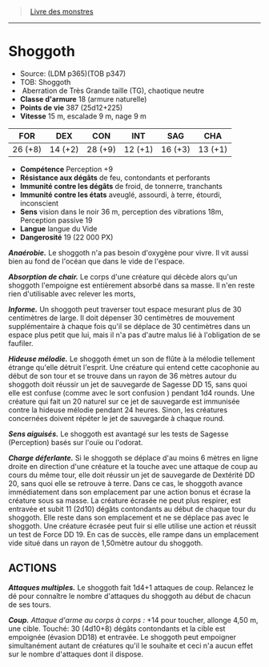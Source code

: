 ﻿> [Livre des monstres](tome_of_beasts_old.md)

---

# Shoggoth

- Source: (LDM p365)(TOB p347)
- TOB: Shoggoth
-  Aberration de Très Grande taille (TG), chaotique neutre
- **Classe d'armure** 18 (armure naturelle)
- **Points de vie** 387 (25d12+225)
- **Vitesse** 15 m, escalade 9 m, nage 9 m

|FOR|DEX|CON|INT|SAG|CHA|
|---|---|---|---|---|---|
|26 (+8)|14 (+2)|28 (+9)|12 (+1)|16 (+3)|13 (+1)|

- **Compétence** Perception +9
- **Résistance aux dégâts** de feu, contondants et perforants
- **Immunité contre les dégâts** de froid, de tonnerre, tranchants
- **Immunité contre les états** aveuglé, assourdi, à terre, étourdi, inconscient
- **Sens** vision dans le noir 36 m, perception des vibrations 18m, Perception passive 19
- **Langue** langue du Vide
- **Dangerosité** 19 (22 000 PX)

**_Anaérobie._** Le shoggoth n'a pas besoin d'oxygène pour vivre. Il vit aussi bien au fond de l'océan que dans le vide de l'espace.

**_Absorption de chair._** Le corps d'une créature qui décède alors qu'un shoggoth l'empoigne est entièrement absorbé dans sa masse. Il n'en reste rien d'utilisable avec relever les morts,

**_Informe._** Un shoggoth peut traverser tout espace mesurant plus de 30 centimètres de large. Il doit dépenser 30 centimètres de mouvement supplémentaire à chaque fois qu'il se déplace de 30 centimètres dans un espace plus petit que lui, mais il n'a pas d'autre malus lié à l'obligation de se faufiler.

**_Hideuse mélodie._** Le shoggoth émet un son de flûte à la mélodie tellement étrange qu'elle détruit l'esprit. Une créature qui entend cette cacophonie au début de son tour et se trouve dans un rayon de 36 mètres autour du shoggoth doit réussir un jet de sauvegarde de Sagesse DD 15, sans quoi elle est confuse (comme avec le sort confusion ) pendant 1d4 rounds. Une créature qui fait un 20 naturel sur ce jet de sauvegarde est immunisée contre la hideuse mélodie pendant 24 heures. Sinon, les créatures concernées doivent répéter le jet de sauvegarde à chaque round.

**_Sens aiguisés._** Le shoggoth est avantagé sur les tests de Sagesse (Perception) basés sur l'ouïe ou l'odorat.

**_Charge déferlante._** Si le shoggoth se déplace d'au moins 6 mètres en ligne droite en direction d'une créature et la touche avec une attaque de coup au cours du même tour, elle doit réussir un jet de sauvegarde de Dextérité DD 20, sans quoi elle se retrouve à terre. Dans ce cas, le shoggoth avance immédiatement dans son emplacement par une action bonus et écrase la créature sous sa masse. La créature écrasée ne peut plus respirer, est entravée et subit 11 (2d10) dégâts contondants au début de chaque tour du shoggoth. Elle reste dans son emplacement et ne se déplace pas avec le shoggoth. Une créature écrasée peut fuir si elle utilise une action et réussit un test de Force DD 19. En cas de succès, elle rampe dans un emplacement vide situé dans un rayon de 1,50mètre autour du shoggoth.

## ACTIONS

**_Attaques multiples._** Le shoggoth fait 1d4+1 attaques de coup. Relancez le dé pour connaître le nombre d'attaques du shoggoth au début de chacun de ses tours.

**_Coup._** _Attaque d'arme au corps à corps :_ +14 pour toucher, allonge 4,50 m, une cible. Touché: 30 (4d10+8) dégâts contondants et la cible est empoignée (évasion DD18) et entravée. Le shoggoth peut empoigner simultanément autant de créatures qu'il le souhaite et ceci n'a aucun effet sur le nombre d'attaques dont il dispose.

